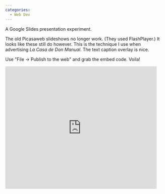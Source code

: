 ```yaml
---
categories:
  - Web Dev
---
```


A Google Slides presentation experiment.

The old Picasaweb slideshows no longer work. (They used FlashPlayer.)
It looks like these still do however.
This is the technique I use when advertising *La Casa de Don Manual*. 
The text caption overlay is nice.

Use "File -> Publish to the web" and grab the embed code. Voila!

<div class="embed-responsive embed-responsive-16by9">
  <iframe src="https://docs.google.com/presentation/d/e/2PACX-1vR0dUr18qx42KmeYT6nAPPKiGsVCnsqBhCTbhC8qNdNYXbCT1n7F8AyXsLvzk6bxLHU3AGHnDmZ3X3G/embed?start=true&loop=false&delayms=5000" frameborder="0" width="480" height="389" allowfullscreen="true" mozallowfullscreen="true" webkitallowfullscreen="true"></iframe>
</div>
